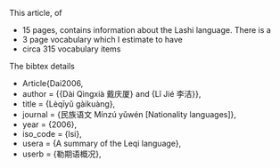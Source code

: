 This article, of 
* 15 pages, 
contains information about the Lashi language. 
There is a
* 3 page vocabulary 
which I estimate to have 
* circa 315 vocabulary items

The bibtex details

* Article{Dai2006,
*  author   = {{Dài Qìngxià 戴庆厦} and {Lǐ Jié 李洁}},
*  title    = {Lèqīyǔ gàikuàng},
*  journal  = {民族语文 Mínzú yǔwén [Nationality languages]},
*  year     = {2006},
*  iso_code = {lsi},
*  usera    = {A summary of the Leqi language},
*  userb    = {勒期语概况},
